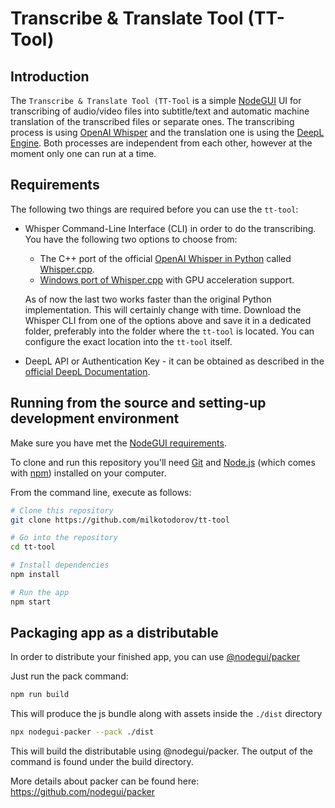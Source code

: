 # Transcribe & Translate Tool (TT-Tool)

## Introduction

The `Transcribe & Translate Tool (TT-Tool` is a simple [NodeGUI](https://docs.nodegui.org/) UI for transcribing of audio/video files into subtitle/text and automatic machine translation of the transcribed files or separate ones. The transcribing process is using [OpenAI Whisper](https://openai.com/research/whisper) and the translation one is using the [DeepL Engine](https://www.deepl.com/whydeepl). Both processes are independent from each other, however at the moment only one can run at a time.

## Requirements

The following two things are required before you can use the `tt-tool`:

- Whisper Command-Line Interface (CLI) in order to do the transcribing. You have the following two options to choose from:
  - The C++ port of the official [OpenAI Whisper in Python](https://github.com/openai/whisper) called [Whisper.cpp](https://github.com/ggerganov/whisper.cpp).
  - [Windows port of Whisper.cpp](https://github.com/Const-me/Whisper) with GPU acceleration support.

  As of now the last two works faster than the original Python implementation. This will certainly change with time.
Download the Whisper CLI from one of the options above and save it in a dedicated folder, preferably into the folder where the `tt-tool` is located. You can configure the exact location into the `tt-tool` itself.

- DeepL API or Authentication Key - it can be obtained as described in the [official DeepL Documentation](https://support.deepl.com/hc/en-us/articles/360020695820-Authentication-Key).

## Running from the source and setting-up development environment

Make sure you have met the [NodeGUI requirements](https://docs.nodegui.org/docs/guides/getting-started#developer-environment).

To clone and run this repository you'll need [Git](https://git-scm.com) and [Node.js](https://nodejs.org/en/download/) (which comes with [npm](http://npmjs.com)) installed on your computer.

From the command line, execute as follows:

```bash
# Clone this repository
git clone https://github.com/milkotodorov/tt-tool

# Go into the repository
cd tt-tool

# Install dependencies
npm install

# Run the app
npm start
```

## Packaging app as a distributable

In order to distribute your finished app, you can use [@nodegui/packer](https://github.com/nodegui/packer)

Just run the pack command:

```sh
npm run build
```

This will produce the js bundle along with assets inside the `./dist` directory

```sh
npx nodegui-packer --pack ./dist
```

This will build the distributable using @nodegui/packer. The output of the command is found under the build directory.

More details about packer can be found here: https://github.com/nodegui/packer
